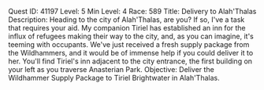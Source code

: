 Quest ID: 41197
Level: 5
Min Level: 4
Race: 589
Title: Delivery to Alah'Thalas
Description: Heading to the city of Alah'Thalas, are you? If so, I've a task that requires your aid. My companion Tiriel has established an inn for the influx of refugees making their way to the city, and, as you can imagine, it's teeming with occupants. We've just received a fresh supply package from the Wildhammers, and it would be of immense help if you could deliver it to her. You'll find Tiriel's inn adjacent to the city entrance, the first building on your left as you traverse Anasterian Park.
Objective: Deliver the Wildhammer Supply Package to Tiriel Brightwater in Alah'Thalas.
